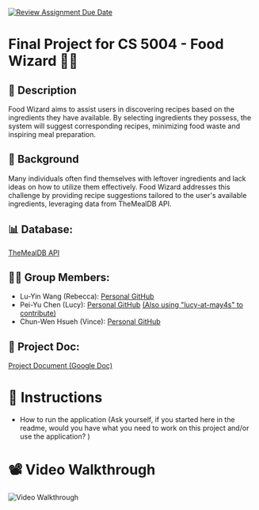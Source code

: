 [![Review Assignment Due Date](https://classroom.github.com/assets/deadline-readme-button-22041afd0340ce965d47ae6ef1cefeee28c7c493a6346c4f15d667ab976d596c.svg)](https://classroom.github.com/a/IE0ITl4j)
# Final Project for CS 5004 - Food Wizard 🧙‍♂️

## 📖 Description
Food Wizard aims to assist users in discovering recipes based on the ingredients they have available. By selecting ingredients they possess, the system will suggest corresponding recipes, minimizing food waste and inspiring meal preparation.

## 📖 Background
Many individuals often find themselves with leftover ingredients and lack ideas on how to utilize them effectively. Food Wizard addresses this challenge by providing recipe suggestions tailored to the user's available ingredients, leveraging data from TheMealDB API.

## 📊 Database:
[TheMealDB API](https://www.themealdb.com/api.php)

## 👱🏼 Group Members:
- Lu-Yin Wang (Rebecca): [Personal GitHub](https://github.com/rebwang)
- Pei-Yu Chen (Lucy): [Personal GitHub](https://github.com/lucyyyychen) [(Also using "lucy-at-may4s" to contribute)](https://github.com/lucy-at-may4s)
- Chun-Wen Hsueh (Vince): [Personal GitHub](https://github.com/ChunWenHsueh)

## 📃 Project Doc:
[Project Document (Google Doc)](https://docs.google.com/document/d/1VaDUGM-LZnDLe40iMbah4sar-XQG5n3iLFPSMUdu374/edit?usp=sharing)

# 🧰 Instructions
- How to run the application (Ask yourself, if you started here in the readme, would you have what you need to work on this project and/or use the application?
  )

# 📽️ Video Walkthrough
<img src='img/foodwizard.mp4' title='Video Walkthrough' width='' alt='Video Walkthrough' />
